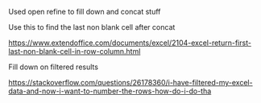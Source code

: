 Used open refine to fill down and concat stuff



Use this to find the last non blank cell after concat

https://www.extendoffice.com/documents/excel/2104-excel-return-first-last-non-blank-cell-in-row-column.html



Fill down on filtered results

https://stackoverflow.com/questions/26178360/i-have-filtered-my-excel-data-and-now-i-want-to-number-the-rows-how-do-i-do-tha